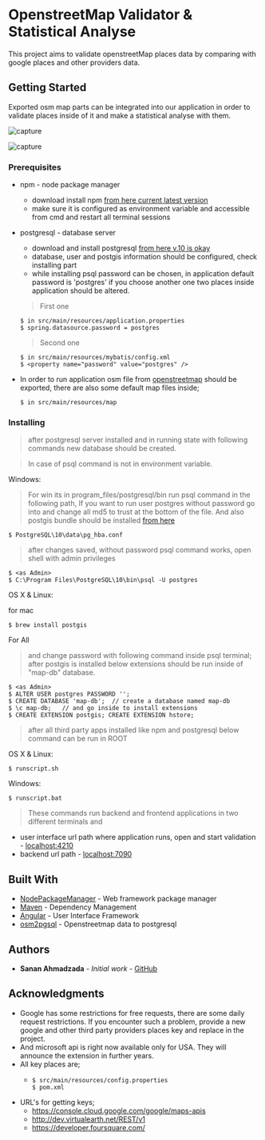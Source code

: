 # OpenstreetMap Validator & Statistical Analyse

This project aims to validate openstreetMap places data by comparing with google places and other providers data.

## Getting Started

Exported osm map parts can be integrated into our application in order to validate places inside of it and make a
statistical analyse with them.

![capture](https://user-images.githubusercontent.com/43131798/45902807-5921fb00-bdf0-11e8-8020-fbb689a5bed9.PNG)
    
![capture](https://user-images.githubusercontent.com/43131798/45900963-f463a200-bde9-11e8-8b4e-fce3c9f48c73.PNG)


### Prerequisites

* npm - node package manager
    * download install npm [from here current latest version](https://www.npmjs.com/get-npm)
    * make sure it is configured as environment variable and accessible from cmd and restart all terminal sessions
* postgresql - database server
    * download and install postgresql [from here v.10 is okay](https://www.postgresql.org/)
    * database, user and postgis information should be configured, check installing part
    * while installing psql password can be chosen, in application default password is 'postgres' if you choose another one
    two places inside application should be altered. 
    
    > First one 
    ```shell
    $ in src/main/resources/application.properties
    $ spring.datasource.password = postgres
    ```
    > Second one 
    ```shell
    $ in src/main/resources/mybatis/config.xml
    $ <property name="password" value="postgres" />
    ```
* In order to run application osm file from [openstreetmap](https://www.openstreetmap.org/export#map=18/48.20816/16.37301)
should be exported, there are also some default map files inside;
    ```shell
    $ in src/main/resources/map
    ```

### Installing

> after postgresql server installed and in running state with following commands new database
> should be created.


> In case of psql command is not in environment variable.

Windows:

> For win its in program_files/postgresql/bin run psql command in the following path,
> If you want to run user postgres without password go into and change all md5 to trust
> at the bottom of the file. And also postgis bundle should be installed 
[from here](http://download.osgeo.org/postgis/windows/pg10/)
 
```shell
$ PostgreSQL\10\data\pg_hba.conf
```

> after changes saved, without password psql command works, open shell with admin privileges
```shell
$ <as Admin>
$ C:\Program Files\PostgreSQL\10\bin\psql -U postgres
```

OS X & Linux:

for mac

```shell
$ brew install postgis
```

For All
> and change password with following command inside psql terminal;
> after postgis is installed below extensions should be run inside of "map-db" database.
```shell
$ <as Admin>
$ ALTER USER postgres PASSWORD '';
$ CREATE DATABASE 'map-db';  // create a database named map-db
$ \c map-db;   // and go inside to install extensions
$ CREATE EXTENSION postgis; CREATE EXTENSION hstore;
```

> after all third party apps installed like npm and postgresql below command can be run
> in ROOT

OS X & Linux:

```shell
$ runscript.sh
```

Windows:

```shell
$ runscript.bat
```
> These commands run backend and frontend applications in two different terminals and

* user interface url path where application runs, open and start validation - [localhost:4210](http://localhost:4210)
* backend url path - [localhost:7090](https://localhost:7090)

## Built With

* [NodePackageManager](https://www.npmjs.com/) - Web framework package manager
* [Maven](https://maven.apache.org/) - Dependency Management
* [Angular](https://angular.io/) - User Interface Framework
* [osm2pgsql](https://github.com/openstreetmap/osm2pgsql) - Openstreetmap data to postgresql

## Authors

* **Sanan Ahmadzada** - *Initial work* - [GitHub](https://github.com/sananakhmedov)

## Acknowledgments

* Google has some restrictions for free requests, there are some daily request restrictions.
If you encounter such a problem, provide a new google and other third party providers places key and replace in the project.
* And microsoft api is right now available only for USA. They will announce the extension in further years.
* All key places are;
    * ```shell
      $ src/main/resources/config.properties
      $ pom.xml
      ```
* URL's for getting keys;
    * https://console.cloud.google.com/google/maps-apis
    * http://dev.virtualearth.net/REST/v1
    * https://developer.foursquare.com/  